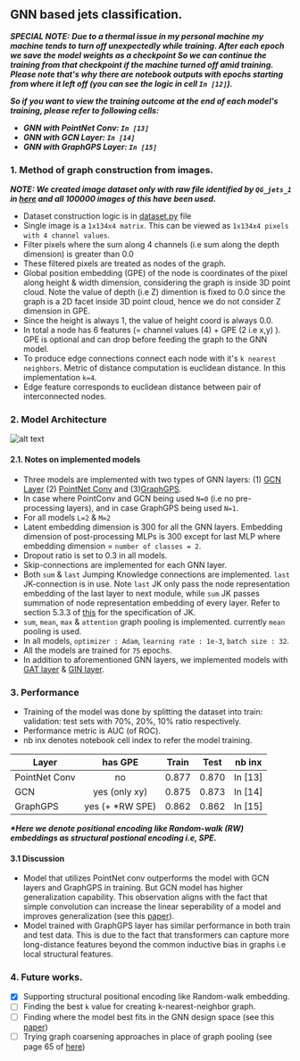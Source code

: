 ## GNN based jets classification.

**_SPECIAL NOTE:_** 
**_Due to a thermal issue in my personal machine my machine tends to turn off unexpectedly while training. After each epoch we save the model weights as a checkpoint So we can continue the training from that checkpoint if the machine turned off amid training. Please note that's why there are notebook outputs with epochs starting from where it left off (you can see the logic in cell `In [12]`)._** 

**_So if you want to view the training outcome at the end of each model's training, please refer to following cells:_**
- **_GNN with PointNet Conv: `In [13]`_**
- **_GNN with GCN Layer: `In [14]`_**
- **_GNN with GraphGPS Layer: `In [15]`_**


### **1. Method of graph construction from images.**

**_NOTE: We created image dataset only with raw file identified by `QG_jets_1` in [here](https://zenodo.org/record/3164691#.ZCrKXHZBxEa) and all 100000 images of this have been used._**

- Dataset construction logic is in [dataset.py](https://github.com/SarithRavI/GSoC-Tests/blob/master/Project_CMS/Task_2/dataset.py) file
- Single image is a `1x134x4 matrix`. This can be viewed as `1x134x4 pixels with 4 channel values`.
- Filter pixels where the sum along 4 channels (i.e sum along the depth dimension) is greater than 0.0
- These filtered pixels are treated as nodes of the graph.
- Global position embedding (GPE) of the node is coordinates of the pixel along height & width dimension, considering the graph is inside 3D point cloud. Note the value of depth (i.e Z) dimention is fixed to 0.0 since the graph is a 2D facet inside 3D point cloud, hence we do not consider Z dimension in GPE.  
- Since the height is always 1, the value of height coord is always 0.0.
- In total a node has 6 features (= channel values (4) + GPE (2 i.e x,y) ). GPE is optional and can drop before feeding the graph to the GNN model.
- To produce edge connections connect each node with it's `k nearest neighbors`. Metric of distance computation is euclidean distance. In this implementation `k=4`.
- Edge feature corresponds to euclidean distance between pair of interconnected nodes.

### **2. Model Architecture**

![alt text](https://github.com/SarithRavI/ML4SCI-GSoC-Tests/blob/test/Task_3/Resources/ml4sci-gsoc-gnn-architecture.png?raw=true)

#### **2.1. Notes on implemented models**
- Three models are implemented with two types of GNN layers: (1) [GCN Layer](https://arxiv.org/pdf/1609.02907.pdf) (2) [PointNet Conv](https://pytorch-geometric.readthedocs.io/en/latest/generated/torch_geometric.nn.conv.PointNetConv.html#torch_geometric.nn.conv.PointNetConv) and (3)[GraphGPS](https://pytorch-geometric.readthedocs.io/en/latest/generated/torch_geometric.nn.conv.GPSConv.html#torch_geometric.nn.conv.GPSConv). 
- In case where PointConv and GCN being used `N=0` (i.e no pre-processing layers), and in case GraphGPS being used `N=1`.
- For all models `L=2` & `M=2`
- Latent embedding dimension is 300 for all the GNN layers. Embedding dimension of post-processing MLPs is 300 except for last MLP where embedding dimension = `number of classes = 2`.
- Dropout ratio is set to 0.3 in all models.
- Skip-connections are implemented for each GNN layer.
- Both `sum` & `last` Jumping Knowledge connections are implemented. `last` JK-connection is in use. Note `last` JK only pass the node representation embedding of the last layer to next module, while `sum` JK passes summation of node representation embedding of every layer.  Refer to section 5.3.3 of [this](https://www.cs.mcgill.ca/~wlh/grl_book/files/GRL_Book.pdf) for the specification of JK.
- `sum`, `mean`, `max` & `attention` graph pooling is implemented. currently `mean` pooling is used.
- In all models, `optimizer : Adam`, `learning rate : 1e-3`, `batch size : 32`.
- All the models are trained for `75` epochs.
- In addition to aforementioned GNN layers, we implemented models with [GAT layer](https://pytorch-geometric.readthedocs.io/en/latest/modules/nn.html) & [GIN layer](https://arxiv.org/pdf/1810.00826.pdf).

### 3. Performance

- Training of the model was done by splitting the dataset into train: validation: test sets with 70%, 20%, 10% ratio respectively.
- Performance metric is AUC (of ROC).
- nb inx denotes notebook cell index to refer the model training. 

| Layer | has GPE | Train  | Test  | nb inx |
| ------ | :---: | :----: | :----: | :----: |
| PointNet Conv | no| 0.877 | 0.870 | In [13]
| GCN | yes (only xy) | 0.875 | 0.873 | In [14]
| GraphGPS | yes (+ *RW SPE) | 0.862 | 0.862| In [15]

**_*Here we denote positional encoding like Random-walk (RW) embeddings as structural postional encoding i.e, SPE._** 

#### 3.1 Discussion

- Model that utilizes PointNet conv outperforms the model with GCN layers and GraphGPS in training. But GCN model has higher generalization capability. This observation aligns with the fact that simple convolution can increase the linear seperability of a model and improves generalization (see this [paper](https://arxiv.org/pdf/2102.06966.pdf)).
- Model trained with GraphGPS layer has similar performance in both train and test data. This is due to the fact that transformers can capture more long-distance features beyond the common inductive bias in graphs i.e local structural features. 

### 4. Future works.
- [x] Supporting structural positional encoding like Random-walk embedding.
- [ ] Finding the best `k` value for creating k-nearest-neighbor graph.
- [ ] Finding where the model best fits in the GNN design space (see this [paper](https://arxiv.org/pdf/2011.08843.pdf))
- [ ] Trying graph coarsening approaches in place of graph pooling (see page 65 of [here](https://www.cs.mcgill.ca/~wlh/grl_book/files/GRL_Book.pdf))
